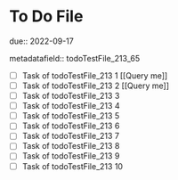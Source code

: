 # To Do File

due:: 2022-09-17

metadatafield:: todoTestFile_213_65

- [ ] Task of todoTestFile_213 1 [[Query me]]
- [ ] Task of todoTestFile_213 2 [[Query me]]
- [ ] Task of todoTestFile_213 3
- [ ] Task of todoTestFile_213 4
- [ ] Task of todoTestFile_213 5
- [ ] Task of todoTestFile_213 6
- [ ] Task of todoTestFile_213 7
- [ ] Task of todoTestFile_213 8
- [ ] Task of todoTestFile_213 9
- [ ] Task of todoTestFile_213 10
